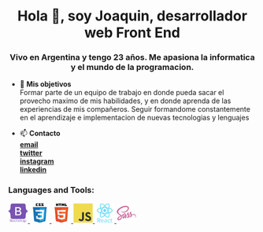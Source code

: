 <h1 align="center">Hola 👋, soy Joaquin, desarrollador web Front End</h1>
<h3 align="center">Vivo en Argentina y tengo 23 años. Me apasiona la informatica y el mundo de la programacion.</h3>

- 📄 **Mis objetivos** </br> Formar parte de un equipo de trabajo en donde pueda sacar el provecho maximo de mis habilidades, y en donde aprenda de las experiencias de mis compañeros. Seguir formandome constantemente en el aprendizaje e implementacion de nuevas tecnologias y lenguajes

- 📫 **Contacto** </br> **<a href="joaquindimi.dev@outlook.com">email</a>** </br>
              **<a href="https://twitter.com/joaquindimi">twitter</a>** </br>
              **<a href="https://instagram.com/joaquindimi">instagram</a>** </br>
              **<a href="https://linkedin.com/in/joaquindimi">linkedin</a>** </br>



<h3 align="left">Languages and Tools:</h3>
<p align="left"> <a href="https://getbootstrap.com" target="_blank" rel="noreferrer"> <img src="https://raw.githubusercontent.com/devicons/devicon/master/icons/bootstrap/bootstrap-plain-wordmark.svg" alt="bootstrap" width="40" height="40"/> </a> <a href="https://www.w3schools.com/css/" target="_blank" rel="noreferrer"> <img src="https://raw.githubusercontent.com/devicons/devicon/master/icons/css3/css3-original-wordmark.svg" alt="css3" width="40" height="40"/> </a> <a href="https://www.w3.org/html/" target="_blank" rel="noreferrer"> <img src="https://raw.githubusercontent.com/devicons/devicon/master/icons/html5/html5-original-wordmark.svg" alt="html5" width="40" height="40"/> </a> <a href="https://developer.mozilla.org/en-US/docs/Web/JavaScript" target="_blank" rel="noreferrer"> <img src="https://raw.githubusercontent.com/devicons/devicon/master/icons/javascript/javascript-original.svg" alt="javascript" width="40" height="40"/> </a> <a href="https://reactjs.org/" target="_blank" rel="noreferrer"> <img src="https://raw.githubusercontent.com/devicons/devicon/master/icons/react/react-original-wordmark.svg" alt="react" width="40" height="40"/> </a> <a href="https://sass-lang.com" target="_blank" rel="noreferrer"> <img src="https://raw.githubusercontent.com/devicons/devicon/master/icons/sass/sass-original.svg" alt="sass" width="40" height="40"/> </a> </p>



<!--
**joaquindimi/joaquindimi** is a ✨ _special_ ✨ repository because its `README.md` (this file) appears on your GitHub profile.

Here are some ideas to get you started:

- 🔭 I’m currently working on ...
- 🌱 I’m currently learning ...
- 👯 I’m looking to collaborate on ...
- 🤔 I’m looking for help with ...
- 💬 Ask me about ...
- 📫 How to reach me: ...
- 😄 Pronouns: ...
- ⚡ Fun fact: ...
-->
